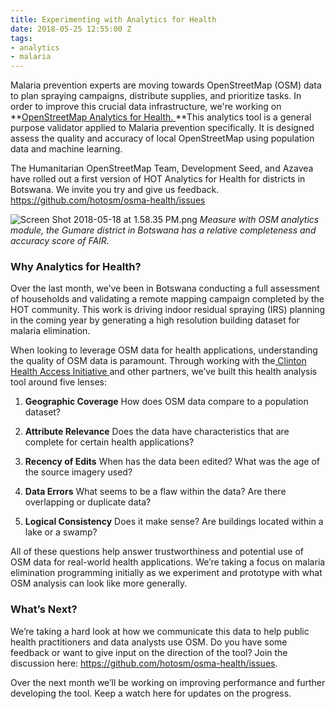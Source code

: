 ```yaml
---
title: Experimenting with Analytics for Health
date: 2018-05-25 12:55:00 Z
tags:
- analytics
- malaria
---
```


Malaria prevention experts are moving towards OpenStreetMap (OSM) data to plan spraying campaigns, distribute supplies, and prioritize tasks. In order to improve this crucial data infrastructure, we're working on **[OpenStreetMap Analytics for Health. ](https://health.osm-analytics.org/)**This analytics tool is a general purpose validator applied to Malaria prevention specifically. It is designed assess the quality and accuracy of local OpenStreetMap using population data and machine learning.


The Humanitarian OpenStreetMap Team, Development Seed, and Azavea have rolled out a first version of HOT Analytics for Health for districts in Botswana. We invite you try and give us feedback. https://github.com/hotosm/osma-health/issues

![Screen Shot 2018-05-18 at 1.58.35 PM.png](/uploads/Screen%20Shot%202018-05-18%20at%201.58.35%20PM.png)
*Measure with OSM analytics module, the Gumare district in Botswana has a relative completeness and accuracy score of FAIR.*

### Why Analytics for Health?

Over the last month, we’ve been in Botswana conducting a full assessment of households and validating a remote mapping campaign completed by the HOT community. This work is driving indoor residual spraying (IRS) planning in the coming year by generating a high resolution building dataset for malaria elimination.

When looking to leverage OSM data for health applications, understanding the quality of OSM data is paramount. Through working with the[ Clinton Health Access Initiative ](https://clintonhealthaccess.org/)and other partners, we’ve built this health analysis tool around five lenses:

1. **Geographic Coverage** How does OSM data compare to a population dataset?

2. **Attribute Relevance** Does the data have characteristics that are complete for certain health applications?

3. **Recency of Edits** When has the data been edited? What was the age of the source imagery used?

4. **Data Errors** What seems to be a flaw within the data? Are there overlapping or duplicate data?

5. **Logical Consistency** Does it make sense? Are buildings located within a lake or a swamp?

All of these questions help answer trustworthiness and potential use of OSM data for real-world health applications. We’re taking a focus on malaria elimination programming initially as we experiment and prototype with what OSM analysis can look like more generally.

### What’s Next?

We’re taking a hard look at how we communicate this data to help public health practitioners and data analysts use OSM. Do you have some feedback or want to give input on the direction of the tool? Join the discussion here: https://github.com/hotosm/osma-health/issues.

Over the next month we’ll be working on improving performance and further developing the tool. Keep a watch here for updates on the progress.